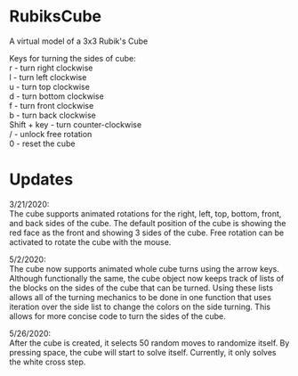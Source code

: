 # RubiksCube
A virtual model of a 3x3 Rubik's Cube

Keys for turning the sides of cube:  
r - turn right clockwise  
l - turn left clockwise  
u - turn top clockwise  
d - turn bottom clockwise  
f - turn front clockwise  
b - turn back clockwise  
Shift + key - turn counter-clockwise  
/ - unlock free rotation  
0 - reset the cube

# Updates 
3/21/2020:   
The cube supports animated rotations for the right, left, top, bottom, front, and back sides of the cube. The default position of the cube is showing the red face as the front and showing 3 sides of the cube. Free rotation can be activated to rotate the cube with the mouse. 

5/2/2020:  
The cube now supports animated whole cube turns using the arrow keys. Although functionally the same, the cube object now keeps track of lists of the blocks on the sides of the cube that can be turned. Using these lists allows all of the turning mechanics to be done in one function that uses iteration over the side list to change the colors on the side turning. This allows for more concise code to turn the sides of the cube. 

5/26/2020:  
After the cube is created, it selects 50 random moves to randomize itself. By pressing space, the cube will start to solve itself. Currently, it only solves the white cross step. 
